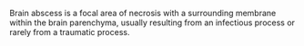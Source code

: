 Brain abscess is a focal area of necrosis with a surrounding membrane within the brain parenchyma, usually resulting from an infectious process or rarely from a traumatic process.